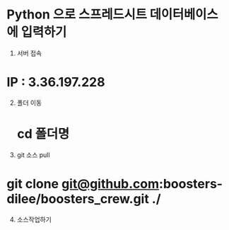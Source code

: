 # Python 으로 스프레드시트 데이터베이스에 입력하기

1. 서버 접속
  # IP : 3.36.197.228 
  
2. 폴더 이동
	# cd 폴더명

3. git 소스 pull
  # git clone git@github.com:boosters-dilee/boosters_crew.git ./

4. 소스작업하기
